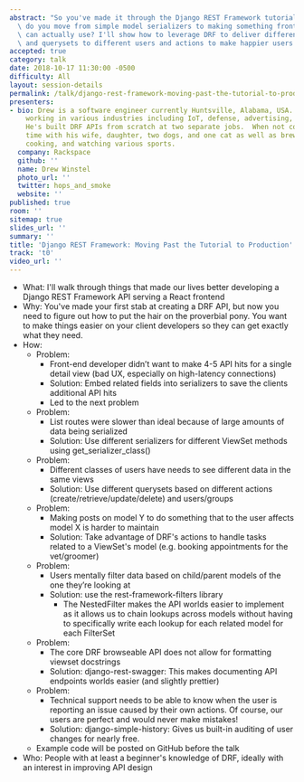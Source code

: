 ```yaml
---
abstract: "So you've made it through the Django REST Framework tutorial. How\
  \ do you move from simple model serializers to making something front-end developers\
  \ can actually use? I'll show how to leverage DRF to deliver different serializers\
  \ and querysets to different users and actions to make happier users."
accepted: true
category: talk
date: 2018-10-17 11:30:00 -0500
difficulty: All
layout: session-details
permalink: /talk/django-rest-framework-moving-past-the-tutorial-to-production/
presenters:
- bio: Drew is a software engineer currently Huntsville, Alabama, USA. He has experience
    working in various industries including IoT, defense, advertising, and cloud hosting.
    He's built DRF APIs from scratch at two separate jobs.  When not coding, he spends
    time with his wife, daughter, two dogs, and one cat as well as brewing beer, hiking,
    cooking, and watching various sports.
  company: Rackspace
  github: ''
  name: Drew Winstel
  photo_url: ''
  twitter: hops_and_smoke
  website: ''
published: true
room: ''
sitemap: true
slides_url: ''
summary: ''
title: 'Django REST Framework: Moving Past the Tutorial to Production'
track: 't0'
video_url: ''
---
```


- What: I'll walk through things that made our lives better developing a Django REST Framework API serving a React frontend
- Why: You've made your first stab at creating a DRF API, but now you need to figure out how to put the hair on the proverbial pony. You want to make things easier on your client developers so they can get exactly what they need.
- How:
  - Problem:
    - Front-end developer didn’t want to make 4-5 API hits for a single detail view (bad UX, especially on high-latency connections)
    - Solution: Embed related fields into serializers to save the clients additional API hits
    - Led to the next problem
  - Problem:
    - List routes were slower than ideal because of large amounts of data being serialized
    - Solution: Use different serializers for different ViewSet methods using get_serializer_class()
  - Problem:
    - Different classes of users have needs to see different data in the same views
    - Solution: Use different querysets based on different actions (create/retrieve/update/delete) and users/groups
  - Problem:
    - Making posts on model Y to do something that to the user affects model X is harder to maintain
    - Solution: Take advantage of DRF's actions to handle tasks related to a ViewSet's model (e.g. booking appointments for the vet/groomer)
  - Problem:
    - Users mentally filter data based on child/parent models of the one they’re looking at
    - Solution: use the rest-framework-filters library
      - The NestedFilter makes the API worlds easier to implement as it allows us to chain lookups across models without having to specifically write each lookup for each related model for each FilterSet
  - Problem:
    - The core DRF browseable API does not allow for formatting viewset docstrings
    - Solution: django-rest-swagger: This makes documenting API endpoints worlds easier (and slightly prettier)
  - Problem:
    - Technical support needs to be able to know when the user is reporting an issue caused by their own actions. Of course, our users are perfect and would never make mistakes!
    - Solution: django-simple-history: Gives us built-in auditing of user changes for nearly free.
  - Example code will be posted on GitHub before the talk
- Who: People with at least a beginner's knowledge of DRF, ideally with an interest in improving API design

